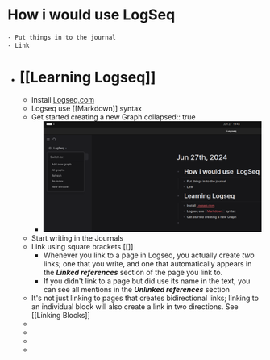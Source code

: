 # How i would use  LogSeq
	- Put things in to the journal
	- Link
- # [[Learning Logseq]]
	- Install [Logseq.com](https://logseq.com/)
	- Logseq use [[Markdown]] syntax
	- Get started creating a new Graph
	  collapsed:: true
		- ![image_1719528215279_0.png](../assets/image_1719528215279_0_1719528988883_0.png)
	- Start writing in the Journals
	- Link using square brackets [[]]
		- Whenever you link to a page in Logseq, you actually create *two* links; one that you write, and one that automatically appears in the ***Linked references*** section of the page you link to.
		- If you didn't link to a page but did use its name in the text, you can see all mentions in the ***Unlinked references*** section
	- It's not just linking to pages that creates bidirectional links; linking to an individual block will also create a link in two directions. See [[Linking Blocks]]
	-
	-
	-
	-